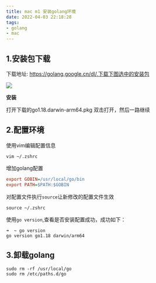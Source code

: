 ```yaml
---
title: mac m1 安装golang环境
date: 2022-04-03 22:18:28
tags:
- golang
- mac
---
```


## 1.安装包下载
下载地址: https://golang.google.cn/dl/,下载下图选中的安装包

![](https://19-blog.oss-cn-shenzhen.aliyuncs.com/%E6%88%AA%E5%B1%8F2022-04-03%20%E4%B8%8B%E5%8D%8810.26.25.png)

**安装**

打开下载的go1.18.darwin-arm64.pkg 双击打开，然后一路继续

## 2.配置环境
使用vim编辑配置信息
```shell
vim ~/.zshrc
```
增加golang配置
```ini
export GOBIN=/usr/local/go/bin
export PATH=$PATH:$GOBIN
```

对配置文件执行`source`让新修改的配置文件生效
```shell
source ~/.zshrc
````
使用`go version`,查看是否安装配置成功，成功如下：
```shell
➜  ~ go version
go version go1.18 darwin/arm64
```

## 3.卸载golang
```shell
sudo rm -rf /usr/local/go
sudo rm /etc/paths.d/go
```
